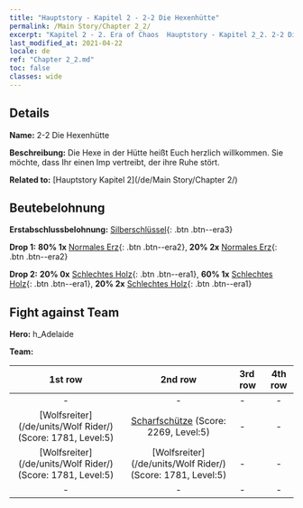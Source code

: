 ```yaml
---
title: "Hauptstory - Kapitel 2 - 2-2 Die Hexenhütte"
permalink: /Main Story/Chapter 2_2/
excerpt: "Kapitel 2 - 2. Era of Chaos  Hauptstory - Kapitel 2_2. 2-2 Die Hexenhütte"
last_modified_at: 2021-04-22
locale: de
ref: "Chapter 2_2.md"
toc: false
classes: wide
---
```


## Details

 **Name:** 2-2 Die Hexenhütte

 **Beschreibung:** Die Hexe in der Hütte heißt Euch herzlich willkommen. Sie möchte, dass Ihr einen Imp vertreibt, der ihre Ruhe stört.

 **Related to:** [Hauptstory Kapitel 2](/de/Main Story/Chapter 2/)

## Beutebelohnung

 **Erstabschlussbelohnung:** [Silberschlüssel](/ItemsDE/con_693/){: .btn .btn--era3}

 **Drop 1:** **80% 1x** [Normales Erz](/ItemsDE/mat_6/){: .btn .btn--era2}, **20% 2x** [Normales Erz](/ItemsDE/mat_6/){: .btn .btn--era2}

 **Drop 2:** **20% 0x** [Schlechtes Holz](/ItemsDE/mat_1/){: .btn .btn--era1}, **60% 1x** [Schlechtes Holz](/ItemsDE/mat_1/){: .btn .btn--era1}, **20% 2x** [Schlechtes Holz](/ItemsDE/mat_1/){: .btn .btn--era1}


## Fight against Team
 **Hero:** h_Adelaide

 **Team:**


  | 1st row | 2nd row | 3rd row | 4th row |
  |:----:|:----:|:----|:----:|
  | - | - | - | - |
  | [Wolfsreiter](/de/units/Wolf Rider/) (Score: 1781, Level:5)  | [Scharfschütze](/de/units/Marksman/) (Score: 2269, Level:5)  | - | - |
  | [Wolfsreiter](/de/units/Wolf Rider/) (Score: 1781, Level:5)  | [Wolfsreiter](/de/units/Wolf Rider/) (Score: 1781, Level:5)  | - | - |
  | - | - | - | - |


